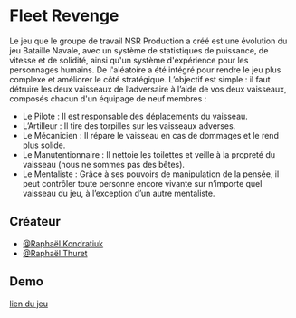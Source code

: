 # Fleet Revenge

Le jeu que le groupe de travail NSR Production a créé est une évolution du jeu Bataille Navale, avec un système de statistiques de puissance, de vitesse et de solidité, ainsi qu'un système d'expérience pour les personnages humains. De l'aléatoire a été intégré pour rendre le jeu plus complexe et améliorer le côté stratégique.
L’objectif est simple : il faut détruire les deux vaisseaux de l’adversaire à l’aide de vos deux vaisseaux, composés chacun d'un équipage de neuf membres :
- Le Pilote : Il est responsable des déplacements du vaisseau.
- L’Artilleur : Il tire des torpilles sur les vaisseaux adverses.
- Le Mécanicien : Il répare le vaisseau en cas de dommages et le rend plus solide.
- Le Manutentionnaire : Il nettoie les toilettes et veille à la propreté du vaisseau (nous ne sommes pas des bêtes).
- Le Mentaliste : Grâce à ses pouvoirs de manipulation de la pensée, il peut contrôler toute personne encore vivante sur n’importe quel vaisseau du jeu, à l’exception d’un autre mentaliste.



## Créateur

- [@Raphaël Kondratiuk](https://github.com/Raphael-K-78/)
- [@Raphaël Thuret](https://github.com/Nisetram)


## Demo
[lien du jeu](http://fleet-revenge.raphael.kondratiuk.mmi-velizy.fr/)

